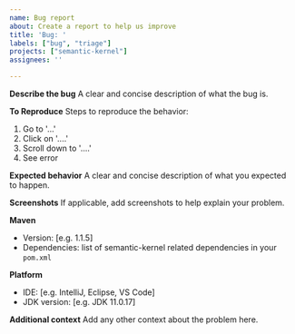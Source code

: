 ```yaml
---
name: Bug report
about: Create a report to help us improve
title: 'Bug: '
labels: ["bug", "triage"]
projects: ["semantic-kernel"]
assignees: ''

---
```


**Describe the bug**
A clear and concise description of what the bug is.

**To Reproduce**
Steps to reproduce the behavior:
1. Go to '...'
2. Click on '....'
3. Scroll down to '....'
4. See error

**Expected behavior**
A clear and concise description of what you expected to happen.

**Screenshots**
If applicable, add screenshots to help explain your problem.

**Maven**
 - Version: [e.g. 1.1.5]
 - Dependencies: list of semantic-kernel related dependencies in your `pom.xml`

**Platform**
 - IDE: [e.g. IntelliJ, Eclipse, VS Code]
 - JDK version: [e.g. JDK 11.0.17]

**Additional context**
Add any other context about the problem here.

